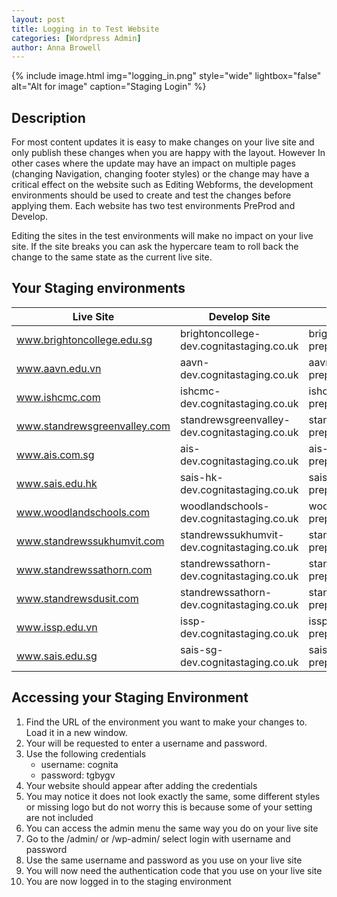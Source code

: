 ```yaml
---
layout: post
title: Logging in to Test Website
categories: [Wordpress Admin]
author: Anna Browell
---
```

{% include image.html img="logging_in.png" style="wide" lightbox="false" alt="Alt for image" caption="Staging Login" %}


## Description

For most content updates it is easy to make changes on your live site and only publish these changes when you are happy with the layout. However In other cases where the update may have an impact on multiple pages (changing Navigation, changing footer styles) or the change may have a critical effect on the website such as Editing Webforms, the development environments should be used to create and test the changes before applying them. Each website has two test environments PreProd and Develop.

Editing the sites in the test environments will make no impact on your live site. If the site breaks you can ask the hypercare team to roll back the change to the same state as the current live site.

## Your Staging environments

|Live Site|Develop Site|Preprod Site|
|-------|-------|-------|
|www.brightoncollege.edu.sg|brightoncollege-dev.cognitastaging.co.uk|brightoncollege-preprod.cognitastaging.co.uk|
|www.aavn.edu.vn|aavn-dev.cognitastaging.co.uk|aavn-preprod.cognitastaging.co.uk|
|www.ishcmc.com|ishcmc-dev.cognitastaging.co.uk|ishcmc-preprod.cognitastaging.co.uk|
|www.standrewsgreenvalley.com|standrewsgreenvalley-dev.cognitastaging.co.uk|standrewsgreenvalley-preprod.cognitastaging.co.uk|
|www.ais.com.sg|ais-dev.cognitastaging.co.uk|ais-preprod.cognitastaging.co.uk|
|www.sais.edu.hk|sais-hk-dev.cognitastaging.co.uk|sais-hk-preprod.cognitastaging.co.uk|
|www.woodlandschools.com|woodlandschools-dev.cognitastaging.co.uk|woodlandschools-preprod.cognitastaging.co.uk|
|www.standrewssukhumvit.com|standrewssukhumvit-dev.cognitastaging.co.uk|standrewssukhumvit-preprod.cognitastaging.co.uk|
|www.standrewssathorn.com|standrewssathorn-dev.cognitastaging.co.uk|standrewssathorn-preprod.cognitastaging.co.uk|
|www.standrewsdusit.com|standrewssathorn-dev.cognitastaging.co.uk|standrewssathorn-preprod.cognitastaging.co.uk|
|www.issp.edu.vn|issp-dev.cognitastaging.co.uk|issp-preprod.cognitastaging.co.uk|
|www.sais.edu.sg|sais-sg-dev.cognitastaging.co.uk|sais-sg-preprod.cognitastaging.co.uk|


## Accessing your Staging Environment


1. Find the URL of the environment you want to make your changes to. Load it in a new window.
2. Your will be requested to enter a username and password.
3. Use the following credentials
	* username: cognita
	* password: tgbygv
4. Your website should appear after adding the credentials
5. You may notice it does not look exactly the same, some different styles or missing logo but do not worry this is because some of your setting are not included
6. You can access the admin menu the same way you do on your live site
7. Go to the /admin/ or /wp-admin/ select login with username and password
8. Use the same username and password as you use on your live site
9. You will now need the authentication code that you use on your live site
10. You are now logged in to the staging environment



